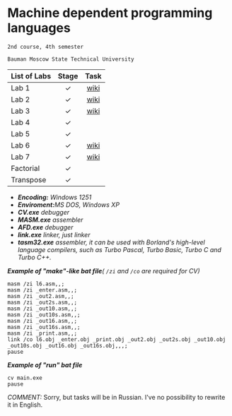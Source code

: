 # Machine dependent programming languages
    2nd course, 4th semester

    Bauman Moscow State Technical University

| List of Labs  |     Stage     |      Task     |
| ------------- |:-------------:|:-------------:|
| Lab 1 |✓ |<a href="Machine-dependent-programming-languages/wiki/Lab-1">wiki</a>|
| Lab 2| ✓ |<a href="Machine-dependent-programming-languages/wiki/Lab-2">wiki</a>|
| Lab 3| ✓ |<a href="Machine-dependent-programming-languages/wiki/Lab-3">wiki</a>|
| Lab 4| ✓ ||
| Lab 5| ✓ ||
| Lab 6| ✓ |<a href="Machine-dependent-programming-languages/wiki/Lab-6">wiki</a>|
| Lab 7| ✓ |<a href="Machine-dependent-programming-languages/wiki/Lab-7">wiki</a>|
|Factorial| ✓ ||
|Transpose| ✓ ||

<ul><li><i><b>Encoding:</b> Windows 1251 </i>
<li><i><b>Enviroment:</b>MS DOS, Windows XP</i>
<li><i><b>CV.exe</b> debugger</i>
<li><i><b>MASM.exe</b> assembler</i>
<li><i><b>AFD.exe</b> debugger</i>
<li><i><b>link.exe</b> linker, just linker</i>
<li><i><b>tasm32.exe</b> assembler, it can be used with Borland's high-level language compilers, such as Turbo Pascal, Turbo Basic, Turbo C and Turbo C++.</i></ul>

<i><b>Example of "make"-like bat file</b>( `/zi` and `/co` are required for CV)</i>

    masm /zi l6.asm,,;
    masm /zi _enter.asm,,;
    masm /zi _out2.asm,,;
    masm /zi _out2s.asm,,;
    masm /zi _out10.asm,,;
    masm /zi _out10s.asm,,;
    masm /zi _out16.asm,,;
    masm /zi _out16s.asm,,;
    masm /zi _print.asm,,;
    link /co l6.obj _enter.obj _print.obj _out2.obj _out2s.obj _out10.obj _out10s.obj _out16.obj _out16s.obj,,,;
    pause
    
<i><b>Example of "run" bat file</b></i>

    cv main.exe
    pause
    
 <i>COMMENT: </i>Sorry, but tasks will be in Russian. I've no possibility to rewrite it in English.

